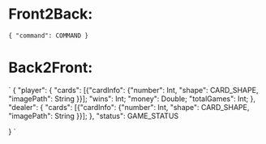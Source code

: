 # Front2Back:

`
{
	"command": COMMAND
}
`
	
# Back2Front:
`
{
	"player": {
		"cards": [{"cardInfo": {"number": Int, "shape": CARD_SHAPE, "imagePath": String }}];
		"wins": Int;
		"money": Double;
		"totalGames": Int;
	},
	"dealer": {
		"cards": [{"cardInfo": {"number": Int, "shape": CARD_SHAPE, "imagePath": String }}];
	},
	"status": GAME_STATUS
	
}
`
